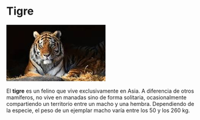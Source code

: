 # Tigre
![alt text](<descarga (1).jpeg>)

El **tigre** es un felino que vive exclusivamente en Asia. A diferencia de otros mamíferos, no vive en manadas sino de forma solitaria, ocasionalmente compartiendo un territorio entre un macho y una hembra. Dependiendo de la especie, el peso de un ejemplar macho varía entre los 50 y los 260 kg.